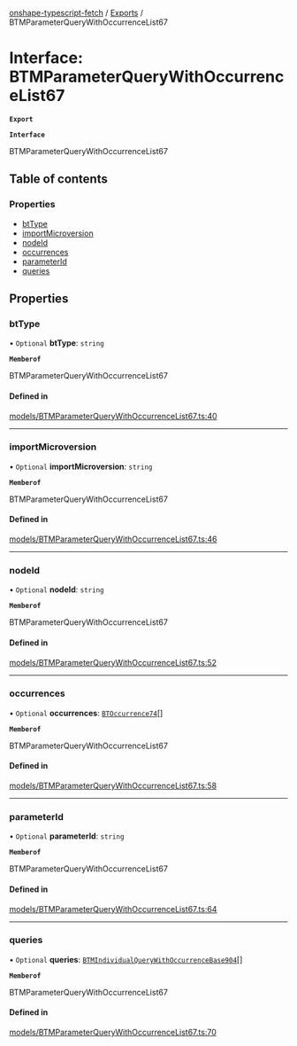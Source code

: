 [onshape-typescript-fetch](../README.md) / [Exports](../modules.md) / BTMParameterQueryWithOccurrenceList67

# Interface: BTMParameterQueryWithOccurrenceList67

**`Export`**

**`Interface`**

BTMParameterQueryWithOccurrenceList67

## Table of contents

### Properties

- [btType](BTMParameterQueryWithOccurrenceList67.md#bttype)
- [importMicroversion](BTMParameterQueryWithOccurrenceList67.md#importmicroversion)
- [nodeId](BTMParameterQueryWithOccurrenceList67.md#nodeid)
- [occurrences](BTMParameterQueryWithOccurrenceList67.md#occurrences)
- [parameterId](BTMParameterQueryWithOccurrenceList67.md#parameterid)
- [queries](BTMParameterQueryWithOccurrenceList67.md#queries)

## Properties

### btType

• `Optional` **btType**: `string`

**`Memberof`**

BTMParameterQueryWithOccurrenceList67

#### Defined in

[models/BTMParameterQueryWithOccurrenceList67.ts:40](https://github.com/toebes/onshape-typescript-fetch/blob/3e11ae1/models/BTMParameterQueryWithOccurrenceList67.ts#L40)

___

### importMicroversion

• `Optional` **importMicroversion**: `string`

**`Memberof`**

BTMParameterQueryWithOccurrenceList67

#### Defined in

[models/BTMParameterQueryWithOccurrenceList67.ts:46](https://github.com/toebes/onshape-typescript-fetch/blob/3e11ae1/models/BTMParameterQueryWithOccurrenceList67.ts#L46)

___

### nodeId

• `Optional` **nodeId**: `string`

**`Memberof`**

BTMParameterQueryWithOccurrenceList67

#### Defined in

[models/BTMParameterQueryWithOccurrenceList67.ts:52](https://github.com/toebes/onshape-typescript-fetch/blob/3e11ae1/models/BTMParameterQueryWithOccurrenceList67.ts#L52)

___

### occurrences

• `Optional` **occurrences**: [`BTOccurrence74`](BTOccurrence74.md)[]

**`Memberof`**

BTMParameterQueryWithOccurrenceList67

#### Defined in

[models/BTMParameterQueryWithOccurrenceList67.ts:58](https://github.com/toebes/onshape-typescript-fetch/blob/3e11ae1/models/BTMParameterQueryWithOccurrenceList67.ts#L58)

___

### parameterId

• `Optional` **parameterId**: `string`

**`Memberof`**

BTMParameterQueryWithOccurrenceList67

#### Defined in

[models/BTMParameterQueryWithOccurrenceList67.ts:64](https://github.com/toebes/onshape-typescript-fetch/blob/3e11ae1/models/BTMParameterQueryWithOccurrenceList67.ts#L64)

___

### queries

• `Optional` **queries**: [`BTMIndividualQueryWithOccurrenceBase904`](BTMIndividualQueryWithOccurrenceBase904.md)[]

**`Memberof`**

BTMParameterQueryWithOccurrenceList67

#### Defined in

[models/BTMParameterQueryWithOccurrenceList67.ts:70](https://github.com/toebes/onshape-typescript-fetch/blob/3e11ae1/models/BTMParameterQueryWithOccurrenceList67.ts#L70)
